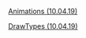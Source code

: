 [Animations (10.04.19)](http://www.plantuml.com/plantuml/proxy?fmt=svg&cache=no&src=https://jirkadelloro.github.io/FUDGE/Experiments/Lukas/PlantUML/01_Classdiagram/Animations.puml)  

[DrawTypes (10.04.19)](http://www.plantuml.com/plantuml/proxy?fmt=svg&cache=no&src=https://jirkadelloro.github.io/FUDGE/Experiments/Lukas/PlantUML/01_Classdiagram/DrawTypes.puml)